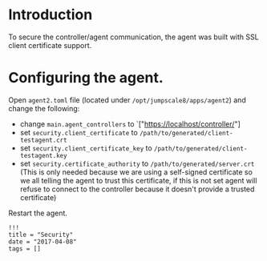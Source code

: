 # Introduction

To secure the controller/agent communication, the agent was built with SSL client certificate support.

# Configuring the agent.

Open `agent2.toml` file (located under `/opt/jumpscale8/apps/agent2`) and change the following:

- change `main.agent_controllers` to `["<https://localhost/controller/>"]
- set `security.client_certificate` to `/path/to/generated/client-testagent.crt`
- set `security.client_certificate_key` to `/path/to/generated/client-testagent.key`
- set `security.certificate_authority` to `/path/to/generated/server.crt` (This is only needed because we are using a self-signed certificate so we all telling the agent to trust this certificate, if this is not set agent will refuse to connect to the controller because it doesn't provide a trusted certificate)

Restart the agent.

```
!!!
title = "Security"
date = "2017-04-08"
tags = []
```
